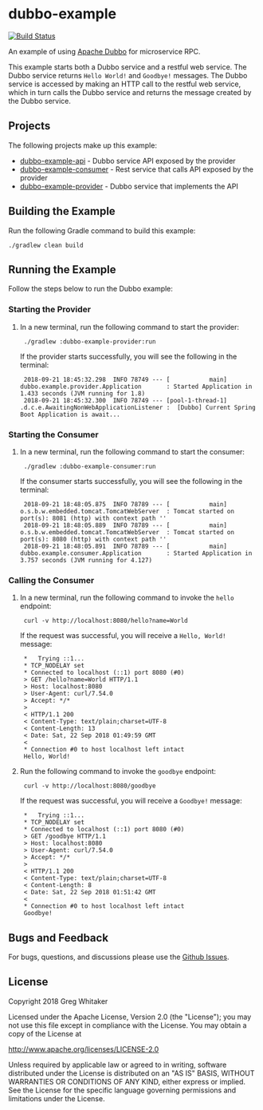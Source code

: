 # dubbo-example
[![Build Status](https://travis-ci.org/gregwhitaker/dubbo-example.svg?branch=master)](https://travis-ci.org/gregwhitaker/dubbo-example)

An example of using [Apache Dubbo](https://dubbo.incubator.apache.org/) for microservice RPC.

This example starts both a Dubbo service and a restful web service. The Dubbo service returns `Hello World!` and `Goodbye!` 
messages. The Dubbo service is accessed by making an HTTP call to the restful web service, which in turn calls the Dubbo service
and returns the message created by the Dubbo service.

## Projects
The following projects make up this example:

* [dubbo-example-api](dubbo-example-api) - Dubbo service API exposed by the provider
* [dubbo-example-consumer](dubbo-example-consumer) - Rest service that calls API exposed by the provider
* [dubbo-example-provider](dubbo-example-provider) - Dubbo service that implements the API

## Building the Example
Run the following Gradle command to build this example:

    ./gradlew clean build
    
## Running the Example
Follow the steps below to run the Dubbo example:

### Starting the Provider

1. In a new terminal, run the following command to start the provider:

        ./gradlew :dubbo-example-provider:run
        
    If the provider starts successfully, you will see the following in the terminal:
    
        2018-09-21 18:45:32.298  INFO 78749 --- [           main] dubbo.example.provider.Application       : Started Application in 1.433 seconds (JVM running for 1.8)
        2018-09-21 18:45:32.300  INFO 78749 --- [pool-1-thread-1] .d.c.e.AwaitingNonWebApplicationListener :  [Dubbo] Current Spring Boot Application is await...

### Starting the Consumer

1. In a new terminal, run the following command to start the consumer:

        ./gradlew :dubbo-example-consumer:run
        
    If the consumer starts successfully, you will see the following in the terminal:
    
        2018-09-21 18:48:05.875  INFO 78789 --- [           main] o.s.b.w.embedded.tomcat.TomcatWebServer  : Tomcat started on port(s): 8081 (http) with context path ''
        2018-09-21 18:48:05.889  INFO 78789 --- [           main] o.s.b.w.embedded.tomcat.TomcatWebServer  : Tomcat started on port(s): 8080 (http) with context path ''
        2018-09-21 18:48:05.891  INFO 78789 --- [           main] dubbo.example.consumer.Application       : Started Application in 3.757 seconds (JVM running for 4.127)

### Calling the Consumer

1. In a new terminal, run the following command to invoke the `hello` endpoint:

        curl -v http://localhost:8080/hello?name=World
        
    If the request was successful, you will receive a `Hello, World!` message:
    
        *   Trying ::1...
        * TCP_NODELAY set
        * Connected to localhost (::1) port 8080 (#0)
        > GET /hello?name=World HTTP/1.1
        > Host: localhost:8080
        > User-Agent: curl/7.54.0
        > Accept: */*
        >
        < HTTP/1.1 200
        < Content-Type: text/plain;charset=UTF-8
        < Content-Length: 13
        < Date: Sat, 22 Sep 2018 01:49:59 GMT
        <
        * Connection #0 to host localhost left intact
        Hello, World!

2. Run the following command to invoke the `goodbye` endpoint:

        curl -v http://localhost:8080/goodbye
    
    If the request was successful, you will receive a `Goodbye!` message:

        *   Trying ::1...
        * TCP_NODELAY set
        * Connected to localhost (::1) port 8080 (#0)
        > GET /goodbye HTTP/1.1
        > Host: localhost:8080
        > User-Agent: curl/7.54.0
        > Accept: */*
        >
        < HTTP/1.1 200
        < Content-Type: text/plain;charset=UTF-8
        < Content-Length: 8
        < Date: Sat, 22 Sep 2018 01:51:42 GMT
        <
        * Connection #0 to host localhost left intact
        Goodbye!
    

## Bugs and Feedback

For bugs, questions, and discussions please use the [Github Issues](https://github.com/gregwhitaker/dubbo-example/issues).

## License
Copyright 2018 Greg Whitaker

Licensed under the Apache License, Version 2.0 (the "License");
you may not use this file except in compliance with the License.
You may obtain a copy of the License at

   http://www.apache.org/licenses/LICENSE-2.0

Unless required by applicable law or agreed to in writing, software
distributed under the License is distributed on an "AS IS" BASIS,
WITHOUT WARRANTIES OR CONDITIONS OF ANY KIND, either express or implied.
See the License for the specific language governing permissions and
limitations under the License.